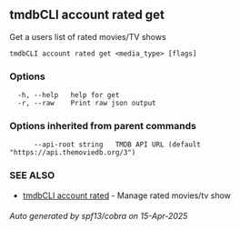 ## tmdbCLI account rated get

Get a users list of rated movies/TV shows

```
tmdbCLI account rated get <media_type> [flags]
```

### Options

```
  -h, --help   help for get
  -r, --raw    Print raw json output
```

### Options inherited from parent commands

```
      --api-root string   TMDB API URL (default "https://api.themoviedb.org/3")
```

### SEE ALSO

* [tmdbCLI account rated](tmdbCLI_account_rated.md)	 - Manage rated movies/tv show

###### Auto generated by spf13/cobra on 15-Apr-2025
